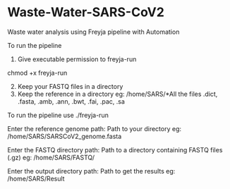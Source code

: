 # Waste-Water-SARS-CoV2
Waste water analysis using Freyja pipeline with Automation

To run the pipeline 
1. Give executable permission to freyja-run
   
chmod +x freyja-run

2. Keep your FASTQ files in a directory
3. Keep the reference in a directory eg: /home/SARS/*All the files .dict, .fasta, .amb, .ann, .bwt, .fai, .pac, .sa

To run the pipeline use ./freyja-run

Enter the reference genome path: Path to your directory eg: /home/SARS/SARSCoV2_genome.fasta 

Enter the FASTQ directory path: Path to a directory containing FASTQ files (.gz) eg: /home/SARS/FASTQ/

Enter the output directory path: Path to get the results eg: /home/SARS/Result
